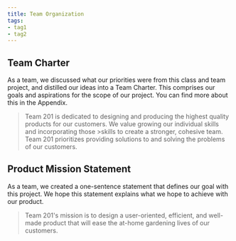 ```yaml
---
title: Team Organization
tags:
- tag1
- tag2
---
```


## Team Charter

As a team, we discussed what our priorities were from this class and team project, and distilled our ideas into a Team Charter. This comprises our goals and aspirations for the scope of our project. You can find more about this in the Appendix.

>Team 201 is dedicated to designing and producing the highest quality products for our customers. We value growing our individual skills and incorporating those >skills to create a stronger, cohesive team. Team 201 prioritizes providing solutions to and solving the problems of our customers.


## Product Mission Statement

As a team, we created a one-sentence statement that defines our goal with this project. We hope this statement explains what we hope to achieve with our product.

>Team 201's mission is to design a user-oriented, efficient, and well-made product that will ease the at-home gardening lives of our customers.

